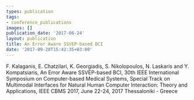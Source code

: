 ```yaml
---
types: publication
tags:
- conference_publications
images: []
publication_date: '2017-06-24'
layout: publication
title: An Error Aware SSVEP-based BCI
date: '2017-09-20T15:42:35+03:00'
---
```

<p>F. Kalaganis, E. Chatzilari, K. Georgiadis, S. Nikolopoulos, N. Laskaris and Y. Kompatsiaris, An Error Aware SSVEP-based BCI, 30th IEEE International Symposium on Computer-based Medical Systems, Special Track on Multimodal Interfaces for Natural Human Computer Interaction: Theory and Applications, IEEE CBMS 2017, June 22-24, 2017 Thessaloniki - Greece</p>
